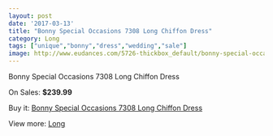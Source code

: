 ```yaml
---
layout: post
date: '2017-03-13'
title: "Bonny Special Occasions 7308 Long Chiffon Dress"
category: Long
tags: ["unique","bonny","dress","wedding","sale"]
image: http://www.eudances.com/5726-thickbox_default/bonny-special-occasions-7308-long-chiffon-dress.jpg
---
```

Bonny Special Occasions 7308 Long Chiffon Dress

On Sales: **$239.99**
<a href="https://www.eudances.com/en/long/1992-bonny-special-occasions-7308-long-chiffon-dress.html"><amp-img layout="responsive" width="600" height="600" src="//www.eudances.com/5726-thickbox_default/bonny-special-occasions-7308-long-chiffon-dress.jpg" alt="Bonny Special Occasions 7308 Long Chiffon Dress 0" /></a>
<a href="https://www.eudances.com/en/long/1992-bonny-special-occasions-7308-long-chiffon-dress.html"><amp-img layout="responsive" width="600" height="600" src="//www.eudances.com/5727-thickbox_default/bonny-special-occasions-7308-long-chiffon-dress.jpg" alt="Bonny Special Occasions 7308 Long Chiffon Dress 1" /></a>

Buy it: [Bonny Special Occasions 7308 Long Chiffon Dress](https://www.eudances.com/en/long/1992-bonny-special-occasions-7308-long-chiffon-dress.html "Bonny Special Occasions 7308 Long Chiffon Dress")

View more: [Long](https://www.eudances.com/en/21-long "Long")